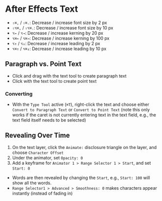 # After Effects Text

- `⇧⌘,` / `⇧⌘.`: Decrease / increase font size by 2 px
- `⇧⌥⌘,` / `⇧⌥⌘.`: Decrease / increase font size by 10 px
- `⌥←` / `⌥→`: Decrease / increase kerning by 20 px
- `⌥⌘←` / `⌥⌘→`: Decrease / increase kerning by 100 px
- `⌥↑` / `⌥↓`: Decrease / increase leading by 2 px
- `⌥⌘↑` / `⌥⌘↓`: Decrease / increase leading by 10 px

## Paragraph vs. Point Text

- Click and drag with the text tool to create paragraph text
- Click with the text tool to create point text

### Converting

- With the `Type Tool` active (`⌘T`), right-click the text and choose either `Convert to Paragraph Text` or `Convert to Point Text` (note this only works if the caret is not currently entering text in the text field, e.g., the text field itself needs to be selected)

## Revealing Over Time

1. On the text layer, click the `Animate:` disclosure triangle on the layer, and choose `Character Offset`
2. Under the animator, set `Opacity: 0`
3. Add a keyframe for `Animator 1 > Range Selector 1 > Start`, and set `Start: 0`

- Words are then revealed by changing the `Start`, e.g., `Start: 100` will show all the words.
- `Range Selector1 > Advanced > Smoothness: 0` makes characters appear instantly (instead of fading in)
